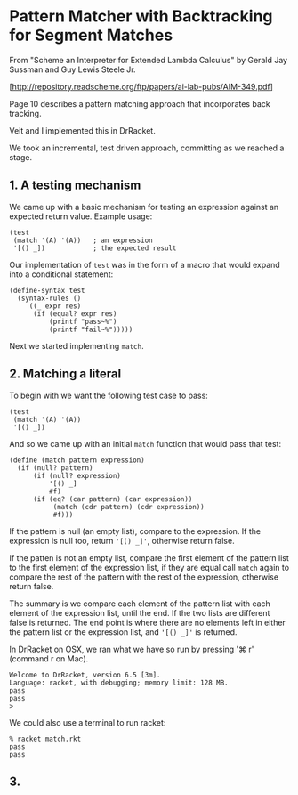 # Pattern Matcher with Backtracking for Segment Matches

From "Scheme an Interpreter for Extended Lambda Calculus" by Gerald Jay Sussman and Guy Lewis Steele Jr.

[http://repository.readscheme.org/ftp/papers/ai-lab-pubs/AIM-349.pdf]

Page 10 describes a pattern matching approach that incorporates back tracking.

Veit and I implemented this in DrRacket.

We took an incremental, test driven approach, committing as we reached a stage.

## 1. A testing mechanism

We came up with a basic mechanism for testing an expression against an expected return value. Example usage:

```
(test
 (match '(A) '(A))   ; an expression
 '[() _])            ; the expected result
```

Our implementation of `test` was in the form of a macro that would expand into a conditional statement:

```
(define-syntax test
  (syntax-rules ()
     ((_ expr res)
      (if (equal? expr res)
          (printf "pass~%")
          (printf "fail~%")))))
```

Next we started implementing `match`.

## 2. Matching a literal

To begin with we want the following test case to pass:

```
(test
 (match '(A) '(A))
 '[() _])
```

And so we came up with an initial `match` function that would pass that test:

```
(define (match pattern expression)
  (if (null? pattern)
      (if (null? expression)
          '[() _]
          #f)
      (if (eq? (car pattern) (car expression))
           (match (cdr pattern) (cdr expression))
           #f)))
```

If the pattern is null (an empty list), compare to the expression. If the expression is null too, return `'[() _]'`, otherwise return false.

If the patten is not an empty list, compare the first element of the pattern list to the first element of the expression list, if they are equal call `match` again to compare the rest of the pattern with the rest of the expression, otherwise return false.

The summary is we compare each element of the pattern list with each element of the expression list, until the end. If the two lists are different false is returned. The end point is where there are no elements left in either the pattern list or the expression list, and `'[() _]'` is returned.

In DrRacket on OSX, we ran what we have so run by pressing '&#8984; r' (command r on Mac).

```
Welcome to DrRacket, version 6.5 [3m].
Language: racket, with debugging; memory limit: 128 MB.
pass
pass
>
```

We could also use a terminal to run racket:

```
% racket match.rkt
pass
pass
```

## 3.
